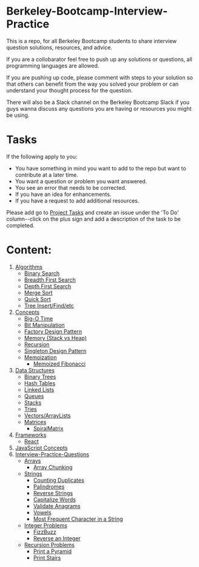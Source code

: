 # Berkeley-Bootcamp-Interview-Practice

This is a repo, for all Berkeley Bootcamp students to share interview question solutions, resources, and advice.

If you are a collobarator feel free to push up any solutions or questions, all programming languages are allowed. 

If you are pushing up code, please comment with steps to your solution so that others can benefit from the way you solved your 
problem or can understand your thought process for the question. 

There will also be a Slack channel on the Berkeley Bootcamp Slack if you guys wanna discuss any questions you are having or 
resources you might be using. 

# Tasks
If the following apply to you:
* You have something in mind you want to add to the repo but want to contribute at a later time.
* You want a question or problem you want answered.
* You see an error that needs to be corrected.
* If you have an idea for enhancements.
* If you have a request to add additional resources.

Please add go to [Project Tasks](https://github.com/psharif/Berkeley-Bootcamp-Interview-Practice/projects/1) and create an issue under the 'To Do' column--click on the plus sign and add a description of the task to be completed.

# Content:
1. [Algorithms](https://github.com/psharif/Berkeley-Bootcamp-Interview-Practice/tree/master/Algorithms)
    * [Binary Search](https://github.com/psharif/Berkeley-Bootcamp-Interview-Practice/tree/master/Algorithms/Binary%20Search)
    * [Breadth First Search](https://github.com/psharif/Berkeley-Bootcamp-Interview-Practice/tree/master/Algorithms/Breadth%20First%20Search)
    * [Depth First Search](https://github.com/psharif/Berkeley-Bootcamp-Interview-Practice/tree/master/Algorithms/Depth%20First%20Search)
    * [Merge Sort](https://github.com/psharif/Berkeley-Bootcamp-Interview-Practice/tree/master/Algorithms/Merge%20Sort)
    * [Quick Sort](https://github.com/psharif/Berkeley-Bootcamp-Interview-Practice/tree/master/Algorithms/Quick%20Sort)
    * [Tree Insert/Find/etc](https://github.com/psharif/Berkeley-Bootcamp-Interview-Practice/tree/master/Algorithms/Tree%20Insert-Find-etc)
2. [Concepts](https://github.com/psharif/Berkeley-Bootcamp-Interview-Practice/tree/master/Concepts)
    * [Big-O Time](https://github.com/psharif/Berkeley-Bootcamp-Interview-Practice/tree/master/Concepts/Big-O%20Time)
    * [Bit Manipulation](https://github.com/psharif/Berkeley-Bootcamp-Interview-Practice/tree/master/Concepts/Bit%20Manipulation)
    * [Factory Design Pattern](https://github.com/psharif/Berkeley-Bootcamp-Interview-Practice/tree/master/Concepts/Factory%20Design%20Pattern)
    * [Memory (Stack vs Heap)](https://github.com/psharif/Berkeley-Bootcamp-Interview-Practice/tree/master/Concepts/Memory%20(Stack%20vs%20Heap))
    * [Recursion](https://github.com/psharif/Berkeley-Bootcamp-Interview-Practice/tree/master/Concepts/Recursion)
    * [Singleton Design Pattern](https://github.com/psharif/Berkeley-Bootcamp-Interview-Practice/tree/master/Concepts/Singleton%20Desgin%20Pattern)
    * [Memoization](https://github.com/psharif/Berkeley-Bootcamp-Interview-Practice/tree/master/Concepts/Memoization)
      * [Memoized Fibonacci](https://github.com/psharif/Berkeley-Bootcamp-Interview-Practice/tree/master/Concepts/Memoization/MemoizedFibonacci)
3. [Data Structures](https://github.com/psharif/Berkeley-Bootcamp-Interview-Practice/tree/master/Data%20Structures)
    * [Binary Trees](https://github.com/psharif/Berkeley-Bootcamp-Interview-Practice/tree/master/Data%20Structures/Binary%20Trees)
    * [Hash Tables](https://github.com/psharif/Berkeley-Bootcamp-Interview-Practice/tree/master/Data%20Structures/Hash%20Tables)
    * [Linked Lists](https://github.com/psharif/Berkeley-Bootcamp-Interview-Practice/tree/master/Data%20Structures/Linked%20Lists)
    * [Queues](https://github.com/psharif/Berkeley-Bootcamp-Interview-Practice/tree/master/Data%20Structures/Queues)
    * [Stacks](https://github.com/psharif/Berkeley-Bootcamp-Interview-Practice/tree/master/Data%20Structures/Stacks)
    * [Tries](https://github.com/psharif/Berkeley-Bootcamp-Interview-Practice/tree/master/Data%20Structures/Tries)
    * [Vectors/ArrayLists](https://github.com/psharif/Berkeley-Bootcamp-Interview-Practice/tree/master/Data%20Structures/Vectors_ArrayLists)
    * [Matrices](https://github.com/psharif/Berkeley-Bootcamp-Interview-Practice/tree/master/Data%20Structures/Matrices)
        * [SpiralMatrix](https://github.com/psharif/Berkeley-Bootcamp-Interview-Practice/tree/master/Data%20Structures/Matrices/SpiralMatrix)   
4. [Frameworks](https://github.com/psharif/Berkeley-Bootcamp-Interview-Practice/tree/master/Frameworks)
    * [React](https://github.com/psharif/Berkeley-Bootcamp-Interview-Practice/tree/master/Frameworks/React)
5. [JavaScript Concepts](https://github.com/psharif/Berkeley-Bootcamp-Interview-Practice/tree/master/Frameworks)
6. [Interview-Practice-Questions](https://github.com/psharif/Berkeley-Bootcamp-Interview-Practice/tree/master/Interview-Practice-Questions)
    * [Arrays](https://github.com/psharif/Berkeley-Bootcamp-Interview-Practice/tree/master/Interview-Practice-Questions/ArrayQuestions)
        * [Array Chunking](https://github.com/psharif/Berkeley-Bootcamp-Interview-Practice/tree/master/Interview-Practice-Questions/ArrayQuestions/ArrayChunking)
    * [Strings](https://github.com/psharif/Berkeley-Bootcamp-Interview-Practice/tree/master/Interview-Practice-Questions/StringQuestions)
        * [Counting Duplicates](https://github.com/psharif/Berkeley-Bootcamp-Interview-Practice/tree/master/Interview-Practice-Questions/StringQuestions/CountingDuplicates)
        * [Palindromes](https://github.com/psharif/Berkeley-Bootcamp-Interview-Practice/tree/master/Interview-Practice-Questions/StringQuestions/Palindrome)
        * [Reverse Strings](https://github.com/psharif/Berkeley-Bootcamp-Interview-Practice/tree/master/Interview-Practice-Questions/StringQuestions/ReverseString)
        * [Capitalize Words](https://github.com/psharif/Berkeley-Bootcamp-Interview-Practice/tree/master/Interview-Practice-Questions/StringQuestions/capitalize)
        * [Validate Anagrams](https://github.com/psharif/Berkeley-Bootcamp-Interview-Practice/tree/master/Interview-Practice-Questions/StringQuestions/validateAnagram)
        * [Vowels](https://github.com/psharif/Berkeley-Bootcamp-Interview-Practice/tree/master/Interview-Practice-Questions/StringQuestions/vowels)
        * [Most Frequent Character in a String](https://github.com/psharif/Berkeley-Bootcamp-Interview-Practice/tree/master/Interview-Practice-Questions/StringQuestions/maxChars)
    * [Integer Problems](https://github.com/psharif/Berkeley-Bootcamp-Interview-Practice/tree/master/Interview-Practice-Questions/IntegerQuestions)
        * [FizzBuzz](https://github.com/psharif/Berkeley-Bootcamp-Interview-Practice/tree/master/Interview-Practice-Questions/IntegerQuestions/FizzBuzz)
        * [Reverse an Integer](https://github.com/psharif/Berkeley-Bootcamp-Interview-Practice/tree/master/Interview-Practice-Questions/IntegerQuestions/ReverseInt)
    * [Recursion Problems](https://github.com/psharif/Berkeley-Bootcamp-Interview-Practice/tree/master/Interview-Practice-Questions/RecursionProblems)
        * [Print a Pyramid](https://github.com/psharif/Berkeley-Bootcamp-Interview-Practice/tree/master/Interview-Practice-Questions/RecursionProblems/pyramid)
        * [Print Stairs](https://github.com/psharif/Berkeley-Bootcamp-Interview-Practice/tree/master/Interview-Practice-Questions/RecursionProblems/stair)
